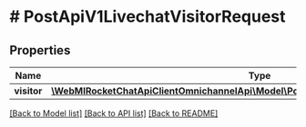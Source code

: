 # # PostApiV1LivechatVisitorRequest

## Properties

Name | Type | Description | Notes
------------ | ------------- | ------------- | -------------
**visitor** | [**\WebMIRocketChatApiClientOmnichannelApi\Model\PostApiV1LivechatVisitorRequestVisitor**](PostApiV1LivechatVisitorRequestVisitor.md) |  |

[[Back to Model list]](../../README.md#models) [[Back to API list]](../../README.md#endpoints) [[Back to README]](../../README.md)
